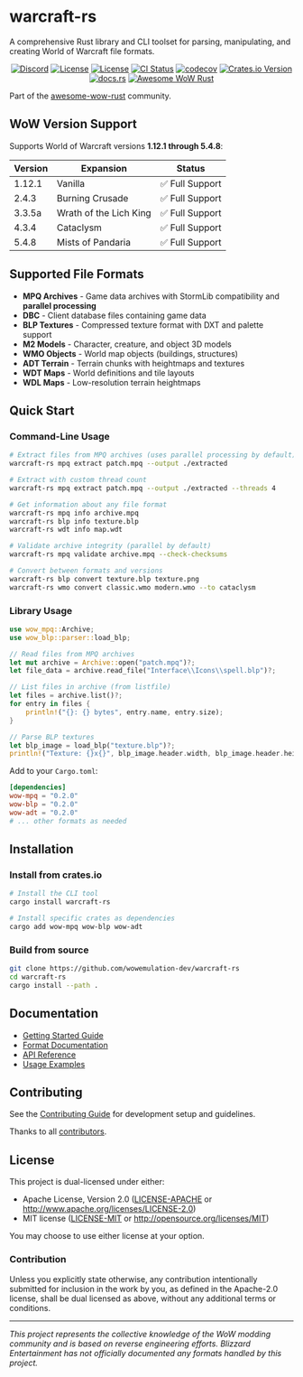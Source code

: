 # warcraft-rs

A comprehensive Rust library and CLI toolset for parsing, manipulating, and
creating World of Warcraft file formats.

<div align="center">

[![Discord](https://img.shields.io/discord/1394228766414471219?logo=discord&style=flat-square)](https://discord.gg/QbXn7Vqb)
[![License](https://img.shields.io/badge/license-Apache--2.0-blue.svg)](LICENSE-APACHE)
[![License](https://img.shields.io/badge/license-MIT-blue.svg)](LICENSE-MIT)
[![CI Status](https://github.com/wowemulation-dev/warcraft-rs/workflows/CI/badge.svg)](https://github.com/wowemulation-dev/warcraft-rs/actions)
[![codecov](https://img.shields.io/codecov/c/github/wowemulation-dev/warcraft-rs?logo=codecov&style=flat-square&token=BAQ8SOKEST&color=C43AC3)](https://codecov.io/gh/wowemulation-dev/warcraft-rs)
[![Crates.io Version](https://img.shields.io/crates/v/warcraft-rs)](https://crates.io/crates/warcraft-rs)
[![docs.rs](https://img.shields.io/docsrs/warcraft-rs)](https://docs.rs/warcraft-rs)
[![Awesome WoW Rust](https://awesome.re/badge.svg)](https://github.com/arlyon/awesome-wow-rust)

</div>

Part of the [awesome-wow-rust](https://github.com/arlyon/awesome-wow-rust) community.

## WoW Version Support

Supports World of Warcraft versions **1.12.1 through 5.4.8**:

| Version | Expansion | Status |
|---------|-----------|--------|
| 1.12.1 | Vanilla | ✅ Full Support |
| 2.4.3 | Burning Crusade | ✅ Full Support |
| 3.3.5a | Wrath of the Lich King | ✅ Full Support |
| 4.3.4 | Cataclysm | ✅ Full Support |
| 5.4.8 | Mists of Pandaria | ✅ Full Support |

## Supported File Formats

- **MPQ Archives** - Game data archives with StormLib compatibility and **parallel processing**
- **DBC** - Client database files containing game data
- **BLP Textures** - Compressed texture format with DXT and palette support
- **M2 Models** - Character, creature, and object 3D models
- **WMO Objects** - World map objects (buildings, structures)
- **ADT Terrain** - Terrain chunks with heightmaps and textures
- **WDT Maps** - World definitions and tile layouts
- **WDL Maps** - Low-resolution terrain heightmaps

## Quick Start

### Command-Line Usage

```bash
# Extract files from MPQ archives (uses parallel processing by default)
warcraft-rs mpq extract patch.mpq --output ./extracted

# Extract with custom thread count
warcraft-rs mpq extract patch.mpq --output ./extracted --threads 4

# Get information about any file format
warcraft-rs mpq info archive.mpq
warcraft-rs blp info texture.blp
warcraft-rs wdt info map.wdt

# Validate archive integrity (parallel by default)
warcraft-rs mpq validate archive.mpq --check-checksums

# Convert between formats and versions
warcraft-rs blp convert texture.blp texture.png
warcraft-rs wmo convert classic.wmo modern.wmo --to cataclysm
```

### Library Usage

```rust
use wow_mpq::Archive;
use wow_blp::parser::load_blp;

// Read files from MPQ archives
let mut archive = Archive::open("patch.mpq")?;
let file_data = archive.read_file("Interface\\Icons\\spell.blp")?;

// List files in archive (from listfile)
let files = archive.list()?;
for entry in files {
    println!("{}: {} bytes", entry.name, entry.size);
}

// Parse BLP textures
let blp_image = load_blp("texture.blp")?;
println!("Texture: {}x{}", blp_image.header.width, blp_image.header.height);
```

Add to your `Cargo.toml`:

```toml
[dependencies]
wow-mpq = "0.2.0"
wow-blp = "0.2.0"
wow-adt = "0.2.0"
# ... other formats as needed
```

## Installation

### Install from crates.io

```bash
# Install the CLI tool
cargo install warcraft-rs

# Install specific crates as dependencies
cargo add wow-mpq wow-blp wow-adt
```

### Build from source

```bash
git clone https://github.com/wowemulation-dev/warcraft-rs
cd warcraft-rs
cargo install --path .
```

## Documentation

- [Getting Started Guide](docs/getting-started/quick-start.md)
- [Format Documentation](docs/formats/)
- [API Reference](docs/api/)
- [Usage Examples](docs/guides/)

## Contributing

See the [Contributing Guide](CONTRIBUTING.md) for development setup and guidelines.

Thanks to all [contributors](CONTRIBUTORS.md).

## License

This project is dual-licensed under either:

- Apache License, Version 2.0 ([LICENSE-APACHE](LICENSE-APACHE) or <http://www.apache.org/licenses/LICENSE-2.0>)
- MIT license ([LICENSE-MIT](LICENSE-MIT) or <http://opensource.org/licenses/MIT>)

You may choose to use either license at your option.

### Contribution

Unless you explicitly state otherwise, any contribution intentionally submitted
for inclusion in the work by you, as defined in the Apache-2.0 license, shall
be dual licensed as above, without any additional terms or conditions.

---

*This project represents the collective knowledge of the WoW modding community
and is based on reverse engineering efforts. Blizzard Entertainment has not
officially documented any formats handled by this project.*
